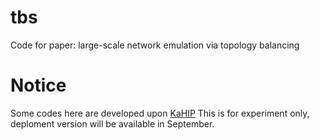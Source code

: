 # tbs
Code for paper: large-scale network emulation via topology balancing

# Notice
Some codes here are developed upon [KaHIP](https://github.com/KaHIP/KaHIP)
This is for experiment only, deploment version will be available in September.
